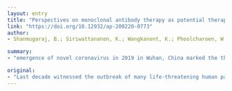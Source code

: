 ```yaml
---
layout: entry
title: "Perspectives on monoclonal antibody therapy as potential therapeutic intervention for Coronavirus disease-19 (COVID-19)"
link: "https://doi.org/10.12932/ap-200220-0773"
author:
- Shanmugaraj, B.; Siriwattananon, K.; Wangkanont, K.; Phoolcharoen, W.

summary:
- "emergence of novel coronavirus in 2019 in Wuhan, China marked the third highly pathogenic coronivirus infecting humans in the 21st century. Several clinical, genetic and epidemiological features of COVID-19 resemble SARS-CoV infection. Monoclonal antibodies represent the major class of biotherapeutics for passive immunotherapy to fight against viral infection, he says. This could identify appropriate therapeutic targets to develop specific anti-virals against this newly emerging pathogen. There are no licensed vaccines or therapeutic agents to treat the disease in 2019 poses a significant threat to human health and economy."

original:
- "Last decade witnessed the outbreak of many life-threatening human pathogens including Nipah, Ebola, Chikungunya, Zika, Middle East respiratory syndrome coronavirus (MERS-CoV), Severe Acute respiratory syndrome coronavirus (SARS-CoV) and more recently novel coronavirus (2019-nCoV or SARS-CoV-2). The disease condition associated with novel coronavirus, referred to as Coronavirus disease (COVID-19). The emergence of novel coronavirus in 2019 in Wuhan, China marked the third highly pathogenic coronavirus infecting humans in the 21st century. The continuing emergence of coronaviruses at regular intervals poses a significant threat to human health and economy. Ironically, even after a decade of research on coronavirus, still there are no licensed vaccines or therapeutic agents to treat coronavirus infection which highlights an urgent need to develop effective vaccines or post-exposure prophylaxis to prevent future epidemics. Several clinical, genetic and epidemiological features of COVID-19 resemble SARS-CoV infection. Hence, the research advancements on SARS-CoV treatment might help scientific community in quick understanding of this virus pathogenesis and develop effective therapeutic/prophylactic agents to treat and prevent this infection. Monoclonal antibodies represent the major class of biotherapeutics for passive immunotherapy to fight against viral infection. The therapeutic potential of monoclonal antibodies has been well recognized in the treatment of many diseases. Here, we summarize the potential monoclonal antibody based therapeutic intervention for COVID-19 by considering the existing knowledge on the neutralizing monoclonal antibodies against similar coronaviruses SARS-CoV and MERS-CoV. Further research on COVID-19 pathogenesis could identify appropriate therapeutic targets to develop specific anti-virals against this newly emerging pathogen."
---
```


